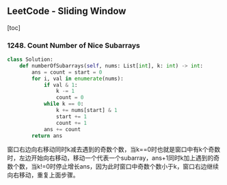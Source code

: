 ## LeetCode - Sliding Window

[toc]

### 1248. Count Number of Nice Subarrays

```python
class Solution:
    def numberOfSubarrays(self, nums: List[int], k: int) -> int:
        ans = count = start = 0
        for i, val in enumerate(nums):
            if val & 1:
                k -= 1
                count = 0
            while k == 0:
                k += nums[start] & 1
                start += 1
                count += 1
            ans += count
        return ans
```

窗口右边向右移动同时k减去遇到的奇数个数，当k==0时也就是窗口中有k个奇数时，左边开始向右移动，移动一个代表一个subarray，ans+1同时k加上遇到的奇数个数，当k!=0时停止增长ans，因为此时窗口中奇数个数小于k，窗口右边继续向右移动，重复上面步骤。